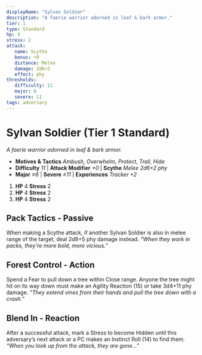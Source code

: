 ```yaml
---
displayName: "Sylvan Soldier"
description: "A faerie warrior adorned in leaf & bark armor."
tier: 1
type: Standard
hp: 4
stress: 2
attack:
   name: Scythe
   bonus: +0
   distance: Melee
   damage: 2d6+2
   effect: phy
thresholds:
   difficulty: 11
   major: 6
   severe: 11
tags: adversary
---
```

# Sylvan Soldier (Tier 1 Standard)
_A faerie warrior adorned in leaf & bark armor._

- **Motives & Tactics** _Ambush, Overwhelm, Protect, Trail, Hide_
- **Difficulty** _11_ | **Attack Modifier** _+0_ | **Scythe** _Melee 2d6+2 phy_
- **Major** _≥6_ | **Severe** _≥11_ | **Experiences** _Tracker +2_

1. **HP** 4
   **Stress** 2
2. **HP** 4
   **Stress** 2
3. **HP** 4
   **Stress** 2

## Pack Tactics - Passive
When making a Scythe attack, if another Sylvan Soldier is also in melee range of the target, deal 2d8+5 phy damage instead. _“When they work in packs, they’re more bold, more vicious.”_

## Forest Control - Action
Spend a Fear to pull down a tree within Close range. Anyone the tree might hit on its way down must make an Agility Reaction (15) or take 3d4+11 phy damage. _“They extend vines from their hands and pull the tree down with a crash.”_

## Blend In - Reaction
After a successful attack, mark a Stress to become Hidden until this adversary’s next attack or a PC makes an Instinct Roll (14) to find them. _“When you look up from the attack, they are gone…”_
